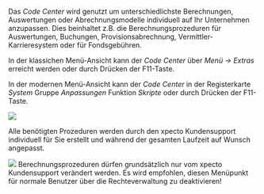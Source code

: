 Das *Code Center* wird genutzt um unterschiedlichste Berechnungen, Auswertungen oder Abrechnungsmodelle individuell auf Ihr Unternehmen anzupassen. Dies beinhaltet z.B. die Berechnungsprozeduren für Auswertungen, Buchungen, Provisionsabrechnung, Vermittler-Karrieresystem oder für Fondsgebühren.

In der klassichen Menü-Ansicht kann der *Code Center* über *Menü → Extras* erreicht werden oder durch Drücken der F11-Taste.

In der modernen Menü-Ansicht kann der *Code Center* in der Registerkarte *System* Gruppe *Anpassungen* Funktion *Skripte* oder durch Drücken der F11-Taste.

![](https://xpecto.github.io/docs/xpecto/Extras/Anpassen/Code_Center/Code_Center_Menue.png)

Alle benötigten Prozeduren werden durch den xpecto Kundensupport individuell für Sie erstellt und während der gesamten Laufzeit auf Wunsch angepasst.

![](http://xpecto.github.io/docs/img/img_1442582607045.png) Berechnungsprozeduren dürfen grundsätzlich nur vom xpecto Kundensupport verändert werden. Es wird empfohlen, diesen Menüpunkt für normale Benutzer über die Rechteverwaltung zu deaktivieren!